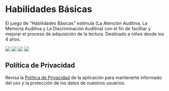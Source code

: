# Habilidades Básicas

El juego de "Habilidades Básicas" estimula (La Atención Auditiva, La Memoria Auditiva y La Discriminación Auditiva) con el fin de facilitar y mejorar el proceso de adquisición de la lectura.
Destinado a niños desde los 4 años.

<img src="https://gist.githubusercontent.com/laloinsane/2b34b492cb8ea1fdae5a685e90295811/raw/1acd44bd6f28c30701dae4911e04efbd5ba73255/01.png">
<img src="https://gist.githubusercontent.com/laloinsane/2b34b492cb8ea1fdae5a685e90295811/raw/1acd44bd6f28c30701dae4911e04efbd5ba73255/02.png">
<img src="https://gist.githubusercontent.com/laloinsane/2b34b492cb8ea1fdae5a685e90295811/raw/1acd44bd6f28c30701dae4911e04efbd5ba73255/03.png">
<img src="https://gist.githubusercontent.com/laloinsane/2b34b492cb8ea1fdae5a685e90295811/raw/1acd44bd6f28c30701dae4911e04efbd5ba73255/04.png">

## Política de Privacidad

Revisa la [Política de Privacidad](https://laloinsane.github.io/habilidades-basicas/index.html) de la aplicación para mantenerte informado del uso y la protección de los datos de nuestros usuarios.
